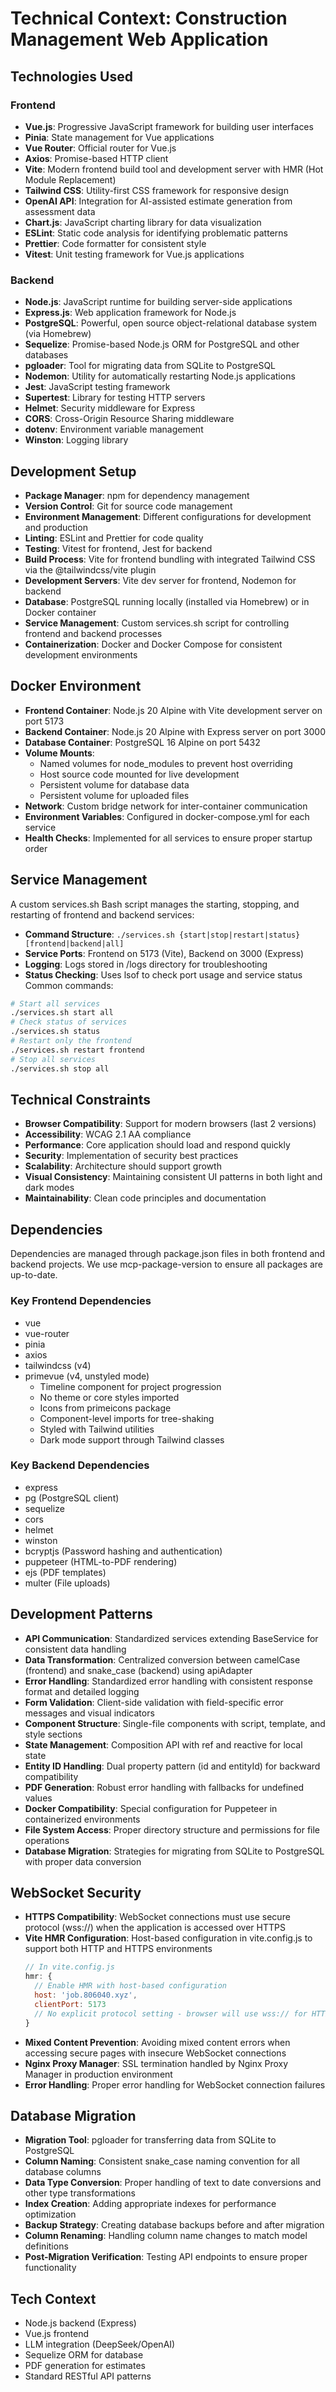 # Technical Context: Construction Management Web Application

## Technologies Used
### Frontend
- **Vue.js**: Progressive JavaScript framework for building user interfaces
- **Pinia**: State management for Vue applications
- **Vue Router**: Official router for Vue.js
- **Axios**: Promise-based HTTP client
- **Vite**: Modern frontend build tool and development server with HMR (Hot Module Replacement)
- **Tailwind CSS**: Utility-first CSS framework for responsive design
- **OpenAI API**: Integration for AI-assisted estimate generation from assessment data
- **Chart.js**: JavaScript charting library for data visualization
- **ESLint**: Static code analysis for identifying problematic patterns
- **Prettier**: Code formatter for consistent style
- **Vitest**: Unit testing framework for Vue.js applications
### Backend
- **Node.js**: JavaScript runtime for building server-side applications
- **Express.js**: Web application framework for Node.js
- **PostgreSQL**: Powerful, open source object-relational database system (via Homebrew)
- **Sequelize**: Promise-based Node.js ORM for PostgreSQL and other databases
- **pgloader**: Tool for migrating data from SQLite to PostgreSQL
- **Nodemon**: Utility for automatically restarting Node.js applications
- **Jest**: JavaScript testing framework
- **Supertest**: Library for testing HTTP servers
- **Helmet**: Security middleware for Express
- **CORS**: Cross-Origin Resource Sharing middleware
- **dotenv**: Environment variable management
- **Winston**: Logging library
## Development Setup
- **Package Manager**: npm for dependency management
- **Version Control**: Git for source code management
- **Environment Management**: Different configurations for development and production
- **Linting**: ESLint and Prettier for code quality
- **Testing**: Vitest for frontend, Jest for backend
- **Build Process**: Vite for frontend bundling with integrated Tailwind CSS via the @tailwindcss/vite plugin
- **Development Servers**: Vite dev server for frontend, Nodemon for backend
- **Database**: PostgreSQL running locally (installed via Homebrew) or in Docker container
- **Service Management**: Custom services.sh script for controlling frontend and backend processes
- **Containerization**: Docker and Docker Compose for consistent development environments

## Docker Environment
- **Frontend Container**: Node.js 20 Alpine with Vite development server on port 5173
- **Backend Container**: Node.js 20 Alpine with Express server on port 3000
- **Database Container**: PostgreSQL 16 Alpine on port 5432
- **Volume Mounts**:
  - Named volumes for node_modules to prevent host overriding
  - Host source code mounted for live development
  - Persistent volume for database data
  - Persistent volume for uploaded files
- **Network**: Custom bridge network for inter-container communication
- **Environment Variables**: Configured in docker-compose.yml for each service
- **Health Checks**: Implemented for all services to ensure proper startup order
## Service Management
A custom services.sh Bash script manages the starting, stopping, and restarting of frontend and backend services:
- **Command Structure**: `./services.sh {start|stop|restart|status} [frontend|backend|all]`
- **Service Ports**: Frontend on 5173 (Vite), Backend on 3000 (Express)
- **Logging**: Logs stored in /logs directory for troubleshooting
- **Status Checking**: Uses lsof to check port usage and service status
Common commands:
```bash
# Start all services
./services.sh start all
# Check status of services
./services.sh status
# Restart only the frontend
./services.sh restart frontend
# Stop all services
./services.sh stop all
```
## Technical Constraints
- **Browser Compatibility**: Support for modern browsers (last 2 versions)
- **Accessibility**: WCAG 2.1 AA compliance
- **Performance**: Core application should load and respond quickly
- **Security**: Implementation of security best practices
- **Scalability**: Architecture should support growth
- **Visual Consistency**: Maintaining consistent UI patterns in both light and dark modes
- **Maintainability**: Clean code principles and documentation
## Dependencies
Dependencies are managed through package.json files in both frontend and backend projects. We use mcp-package-version to ensure all packages are up-to-date.
### Key Frontend Dependencies
- vue
- vue-router
- pinia
- axios
- tailwindcss (v4)
- primevue (v4, unstyled mode)
  - Timeline component for project progression
  - No theme or core styles imported
  - Icons from primeicons package
  - Component-level imports for tree-shaking
  - Styled with Tailwind utilities
  - Dark mode support through Tailwind classes

### Key Backend Dependencies
- express
- pg (PostgreSQL client)
- sequelize
- cors
- helmet
- winston
- bcryptjs (Password hashing and authentication)
- puppeteer (HTML-to-PDF rendering)
- ejs (PDF templates)
- multer (File uploads)

## Development Patterns
- **API Communication**: Standardized services extending BaseService for consistent data handling
- **Data Transformation**: Centralized conversion between camelCase (frontend) and snake_case (backend) using apiAdapter
- **Error Handling**: Standardized error handling with consistent response format and detailed logging
- **Form Validation**: Client-side validation with field-specific error messages and visual indicators
- **Component Structure**: Single-file components with script, template, and style sections
- **State Management**: Composition API with ref and reactive for local state
- **Entity ID Handling**: Dual property pattern (id and entityId) for backward compatibility
- **PDF Generation**: Robust error handling with fallbacks for undefined values
- **Docker Compatibility**: Special configuration for Puppeteer in containerized environments
- **File System Access**: Proper directory structure and permissions for file operations
- **Database Migration**: Strategies for migrating from SQLite to PostgreSQL with proper data conversion

## WebSocket Security
- **HTTPS Compatibility**: WebSocket connections must use secure protocol (wss://) when the application is accessed over HTTPS
- **Vite HMR Configuration**: Host-based configuration in vite.config.js to support both HTTP and HTTPS environments
  ```javascript
  // In vite.config.js
  hmr: {
    // Enable HMR with host-based configuration
    host: 'job.806040.xyz',
    clientPort: 5173
    // No explicit protocol setting - browser will use wss:// for HTTPS
  }
  ```
- **Mixed Content Prevention**: Avoiding mixed content errors when accessing secure pages with insecure WebSocket connections
- **Nginx Proxy Manager**: SSL termination handled by Nginx Proxy Manager in production environment
- **Error Handling**: Proper error handling for WebSocket connection failures

## Database Migration
- **Migration Tool**: pgloader for transferring data from SQLite to PostgreSQL
- **Column Naming**: Consistent snake_case naming convention for all database columns
- **Data Type Conversion**: Proper handling of text to date conversions and other type transformations
- **Index Creation**: Adding appropriate indexes for performance optimization
- **Backup Strategy**: Creating database backups before and after migration
- **Column Renaming**: Handling column name changes to match model definitions
- **Post-Migration Verification**: Testing API endpoints to ensure proper functionality

## Tech Context

- Node.js backend (Express)
- Vue.js frontend
- LLM integration (DeepSeek/OpenAI)
- Sequelize ORM for database
- PDF generation for estimates
- Standard RESTful API patterns
